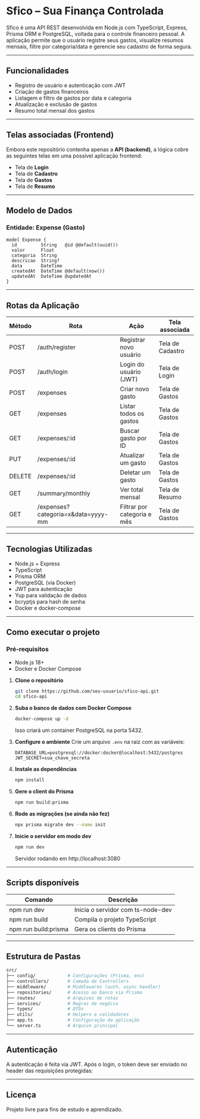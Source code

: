 
# Sfico – Sua Finança Controlada

Sfico é uma API REST desenvolvida em Node.js com TypeScript, Express, Prisma ORM e PostgreSQL, voltada para o controle financeiro pessoal. A aplicação permite que o usuário registre seus gastos, visualize resumos mensais, filtre por categoria/data e gerencie seu cadastro de forma segura.

---

## Funcionalidades

- Registro de usuário e autenticação com JWT
- Criação de gastos financeiros
- Listagem e filtro de gastos por data e categoria
- Atualização e exclusão de gastos
- Resumo total mensal dos gastos

---

## Telas associadas (Frontend)

Embora este repositório contenha apenas a **API (backend)**, a lógica cobre as seguintes telas em uma possível aplicação frontend:

- Tela de **Login**
- Tela de **Cadastro**
- Tela de **Gastos**
- Tela de **Resumo**

---

## Modelo de Dados

### Entidade: Expense (Gasto)

```prisma
model Expense {
  id         String   @id @default(uuid())
  valor      Float
  categoria  String
  descricao  String?
  data       DateTime
  createdAt  DateTime @default(now())
  updatedAt  DateTime @updatedAt
}
```

---

## Rotas da Aplicação

| Método | Rota                                 | Ação                        | Tela associada      |
|--------|--------------------------------------|-----------------------------|---------------------|
| POST   | /auth/register                       | Registrar novo usuário      | Tela de Cadastro    |
| POST   | /auth/login                          | Login do usuário (JWT)      | Tela de Login       |
| POST   | /expenses                            | Criar novo gasto            | Tela de Gastos      |
| GET    | /expenses                            | Listar todos os gastos      | Tela de Gastos      |
| GET    | /expenses/:id                        | Buscar gasto por ID         | Tela de Gastos      |
| PUT    | /expenses/:id                        | Atualizar um gasto          | Tela de Gastos      |
| DELETE | /expenses/:id                        | Deletar um gasto            | Tela de Gastos      |
| GET    | /summary/monthly                     | Ver total mensal            | Tela de Resumo      |
| GET    | /expenses?categoria=x&data=yyyy-mm   | Filtrar por categoria e mês | Tela de Gastos      |

---

## Tecnologias Utilizadas

- Node.js + Express
- TypeScript
- Prisma ORM
- PostgreSQL (via Docker)
- JWT para autenticação
- Yup para validação de dados
- bcryptjs para hash de senha
- Docker e docker-compose

---

## Como executar o projeto

### Pré-requisitos
- Node.js 18+
- Docker e Docker Compose

1. **Clone o repositório**
   ```bash
   git clone https://github.com/seu-usuario/sfico-api.git
   cd sfico-api
   ```
2. **Suba o banco de dados com Docker Compose**
   ```bash
   docker-compose up -d
   ```
   Isso criará um container PostgreSQL na porta 5432.

3. **Configure o ambiente**
   Crie um arquivo `.env` na raiz com as variáveis:
   ```env
   DATABASE_URL=postgresql://docker:docker@localhost:5432/postgres
   JWT_SECRET=sua_chave_secreta
   ```

4. **Instale as dependências**
   ```bash
   npm install
   ```

5. **Gere o client do Prisma**
   ```bash
   npm run build:prisma
   ```

6. **Rode as migrações (se ainda não fez)**
   ```bash
   npx prisma migrate dev --name init
   ```

7. **Inicie o servidor em modo dev**
   ```bash
   npm run dev
   ```
   Servidor rodando em http://localhost:3080

---

## Scripts disponíveis

| Comando            | Descrição                        |
|--------------------|----------------------------------|
| npm run dev        | Inicia o servidor com ts-node-dev|
| npm run build      | Compila o projeto TypeScript     |
| npm run build:prisma| Gera os clients do Prisma        |

---

## Estrutura de Pastas

```bash
src/
├── config/            # Configurações (Prisma, env)
├── controllers/       # Camada de Controllers
├── middleware/        # Middlewares (auth, async handler)
├── repositories/      # Acesso ao banco via Prisma
├── routes/            # Arquivos de rotas
├── services/          # Regras de negócio
├── types/             # DTOs
├── utils/             # Helpers e validadores
├── app.ts             # Configuração da aplicação
└── server.ts          # Arquivo principal
```

---

## Autenticação
A autenticação é feita via JWT. Após o login, o token deve ser enviado no header das requisições protegidas:


---

## Licença
Projeto livre para fins de estudo e aprendizado.

